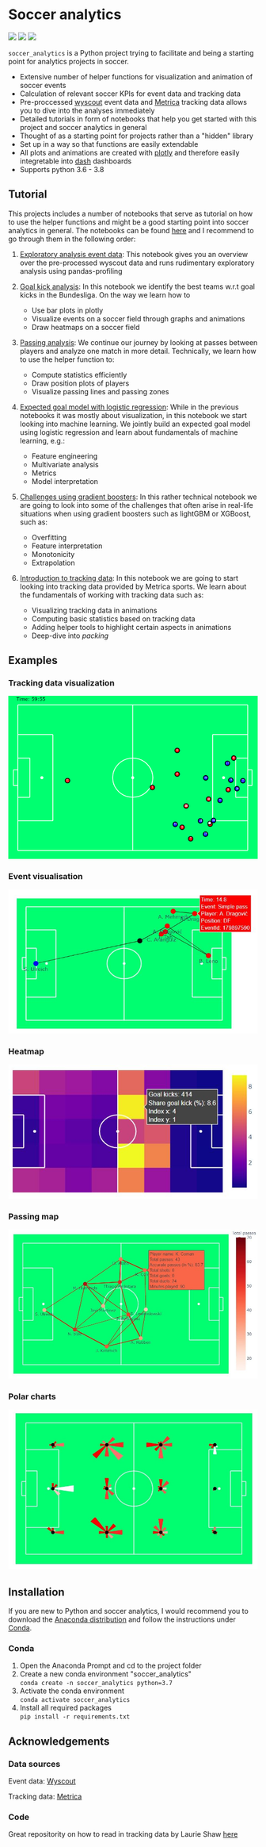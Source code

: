 # Soccer analytics
![](https://github.com/CleKraus/soccer_analytics/workflows/Testing/badge.svg)
![](https://github.com/CleKraus/soccer_analytics/workflows/Platform%20check/badge.svg)
![](https://github.com/CleKraus/soccer_analytics/workflows/Coding%20standard/badge.svg)

`soccer_analytics` is a Python project trying to facilitate and being a starting point for analytics projects in soccer. 

* Extensive number of helper functions for visualization and animation of soccer events
* Calculation of relevant soccer KPIs for event data and tracking data
* Pre-proccessed [wyscout](https://figshare.com/collections/Soccer_match_event_dataset/4415000/2) event data and [Metrica](https://github.com/metrica-sports/sample-data) tracking data allows you to dive into the analyses immediately 
* Detailed tutorials in form of notebooks that help you get started with this project and soccer analytics in general
* Thought of as a starting point for projects rather than a "hidden" library
* Set up in a way so that functions are easily extendable
* All plots and animations are created with [plotly](https://plotly.com/python/) and therefore easily integretable into [dash](https://plotly.com/dash/) dashboards
* Supports python 3.6 - 3.8

## Tutorial
This projects includes a number of notebooks that serve as tutorial on how to use the helper functions and might be a good starting point into soccer analytics in general.
The notebooks can be found [here](notebooks) and I recommend to go through them in the following order:

1. [Exploratory analysis event data](notebooks/exploratory_analysis_event_data.ipynb): This notebook gives you an overview over the pre-processed wyscout data 
and runs rudimentary exploratory analysis using pandas-profiling

2. [Goal kick analysis](notebooks/goal_kick_analysis.ipynb): In this notebook we identify the best teams w.r.t goal kicks in the Bundesliga. On the way we learn how to
    - Use bar plots in plotly
    - Visualize events on a soccer field through graphs and animations
    - Draw heatmaps on a soccer field

3. [Passing analysis](notebooks/passing_analysis.ipynb): We continue our journey by looking at passes between players and analyze one match in more detail. Technically, we learn how to 
    use the helper function to:
    - Compute statistics efficiently
    - Draw position plots of players
    - Visualize passing lines and passing zones

4. [Expected goal model with logistic regression](notebooks/expected_goal_model_lr.ipynb): While in the previous notebooks it was mostly about visualization, in this notebook we start 
looking into machine learning. We jointly build an expected goal model using logistic regression and learn about fundamentals of machine learning, e.g.:
    - Feature engineering 
    - Multivariate analysis
    - Metrics
    - Model interpretation

5. [Challenges using gradient boosters](notebooks/challenges_with_gradient_boosters.ipynb): In this rather technical notebook we are going to look into some of the challenges that often 
arise in real-life situations when using gradient boosters such as lightGBM or XGBoost, such as:
    - Overfitting
    - Feature interpretation
    - Monotonicity
    - Extrapolation

6. [Introduction to tracking data](notebooks/introduction_to_tracking_data.ipynb): In this notebook we are going to start looking into tracking data provided by Metrica sports. We learn 
about the fundamentals of working with tracking data such as:
    - Visualizing tracking data in animations
    - Computing basic statistics based on tracking data
    - Adding helper tools to highlight certain aspects in animations
    - Deep-dive into *packing*


## Examples

### Tracking data visualization
![](docs/img/tracking_visualizer.gif)
### Event visualisation
![](docs/img/event_example_new.JPG)<!-- .element height="20%" width="20%" -->
### Heatmap
![](docs/img/heatmap_example.JPG)<!-- .element height="20%" width="20%" -->
### Passing map
![](docs/img/passing_plot.JPG)<!-- .element height="15%" width="15%" -->
### Polar charts   
![](docs/img/polar_charts.JPG)<!-- .element height="15%" width="15%" -->


## Installation
If you are new to Python and soccer analytics, I would recommend you to download the [Anaconda distribution](https://www.anaconda.com/distribution/#download-section) and follow 
the instructions under [Conda](#Conda).

### Conda
1. Open the Anaconda Prompt and cd to the project folder
2. Create a new conda environment "soccer_analytics"\
`conda create -n soccer_analytics python=3.7`
3. Activate the conda environment\
`conda activate soccer_analytics`
4. Install all required packages\
`pip install -r requirements.txt`

## Acknowledgements

### Data sources
Event data: [Wyscout](https://figshare.com/collections/Soccer_match_event_dataset/4415000/2)

Tracking data: [Metrica](https://github.com/metrica-sports/sample-data)

### Code
Great repositority on how to read in tracking data by Laurie Shaw [here](https://github.com/Friends-of-Tracking-Data-FoTD/LaurieOnTracking)
